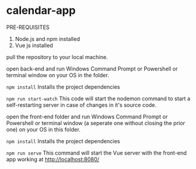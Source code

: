 # calendar-app

PRE-REQUISITES
1. Node.js and npm installed
2. Vue js installed


pull the repository to your local machine.

open back-end and run Windows Command Prompt or Powershell or terminal window on your OS in the folder.

`npm install` Installs the project dependencies

`npm run start-watch`
This code will start the nodemon command to start a self-restarting server in case of changes in it's source code.

open the front-end folder and run Windows Command Prompt or Powershell or terminal window (a seperate one without closing the prior one) on your OS in this folder.

`npm install` 
Installs the project dependencies

`npm run serve` 
This command will start the Vue server with the front-end app working at 
[http://localhost:8080/](http://localhost:8080/ "Your MEVN calendar app")
